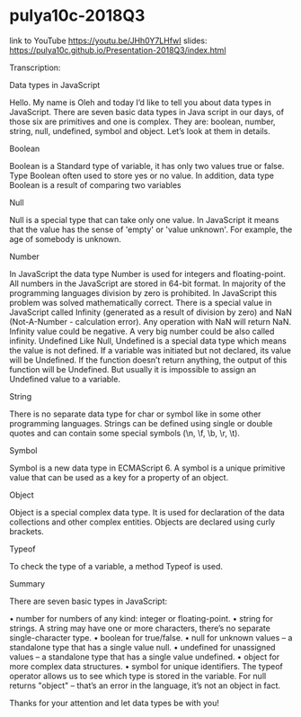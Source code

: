 # pulya10c-2018Q3

link to YouTube
https://youtu.be/JHh0Y7LHfwI
slides: 
https://pulya10c.github.io/Presentation-2018Q3/index.html

Transcription:


Data types in JavaScript

Hello. My name is Oleh and today I’d like to tell you about data types in JavaScript. There are seven basic data types in Java script in our days, of those six are primitives and one is complex. They are: boolean, number, string, null, undefined, symbol and object. Let’s look at them in details.

Boolean 

Boolean is a Standard type of variable, it has only two values true or false. Type Boolean often used to store yes or no value. In addition, data type Boolean is a result of comparing two variables

Null

Null is a special type that can take only one value. In JavaScript it means that the value has the sense of 'empty' or 'value unknown'. For example, the age of somebody is unknown.

Number

In JavaScript the data type Number is used for integers and floating-point.
All numbers in the JavaScript are stored in 64-bit format. In majority of the programming languages division by zero is prohibited. In JavaScript this problem was solved mathematically correct. There is a special value in JavaScript called Infinity (generated as a result of division by zero) and NaN (Not-A-Number - calculation error). Any operation with NaN will return NaN. Infinity value could be negative. A very big number could be also called infinity.
Undefined
Like Null, Undefined is a special data type which means the value is not defined. If a variable was initiated but not declared, its value will be Undefined. If the function doesn’t return anything, the output of this function will be Undefined.
 But usually it is impossible to assign an Undefined value to a variable. 

String

There is no separate data type for char or symbol like in some other programming languages. Strings can be defined using single or double quotes and can contain some special symbols (\n, \f, \b, \r, \t).

Symbol

Symbol is a new data type in ECMAScript 6. A symbol is a unique primitive value that can be used as a key for a property of an object.

Object

Object is a special complex data type. It is used for declaration of the data collections and other complex entities. Objects are declared using curly brackets.

Typeof

To check the type of a variable, a method Typeof is used.

Summary

There are seven basic types in JavaScript:

•	number for numbers of any kind: integer or floating-point.
•	string for strings. A string may have one or more characters, there’s no separate single-character type.
•	boolean for true/false.
•	null for unknown values – a standalone type that has a single value null.
•	undefined for unassigned values – a standalone type that has a single value undefined.
•	object for more complex data structures.
•	symbol for unique identifiers.
The typeof operator allows us to see which type is stored in the variable.
For null returns "object" – that’s an error in the language, it’s not an object in fact.

Thanks for your attention and let data types be with you!
